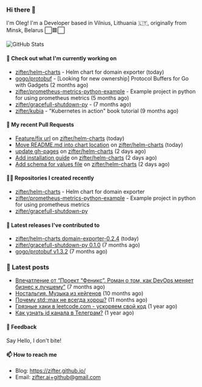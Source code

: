 ### Hi there 👋

I'm Oleg! I'm a Developer based in Vilnius, Lithuania 🇱🇹, originally from Minsk, Belarus ⬜🟥⬜

![GitHub Stats](https://github-readme-stats.vercel.app/api?username=zifter&count_private=true&theme=tokyonight&show_icons=true)

#### 👷 Check out what I'm currently working on

- [zifter/helm-charts](https://github.com/zifter/helm-charts) - Helm chart for domain exporter (today)
- [gogo/protobuf](https://github.com/gogo/protobuf) - [Looking for new ownership] Protocol Buffers for Go with Gadgets (2 months ago)
- [zifter/prometheus-metrics-python-example](https://github.com/zifter/prometheus-metrics-python-example) - Example project in python for using prometheus metrics (5 months ago)
- [zifter/gracefull-shutdown-py](https://github.com/zifter/gracefull-shutdown-py) -  (7 months ago)
- [zifter/kubia](https://github.com/zifter/kubia) - &#34;Kubernetes in action&#34; book tutorial (9 months ago)

#### 🔨 My recent Pull Requests

- [Feature/fix url](https://github.com/zifter/helm-charts/pull/13) on [zifter/helm-charts](https://github.com/zifter/helm-charts) (today)
- [Move README.md into chart location](https://github.com/zifter/helm-charts/pull/12) on [zifter/helm-charts](https://github.com/zifter/helm-charts) (today)
- [update gh-pages](https://github.com/zifter/helm-charts/pull/11) on [zifter/helm-charts](https://github.com/zifter/helm-charts) (2 days ago)
- [Add installation guide](https://github.com/zifter/helm-charts/pull/10) on [zifter/helm-charts](https://github.com/zifter/helm-charts) (2 days ago)
- [Add schema for values file](https://github.com/zifter/helm-charts/pull/9) on [zifter/helm-charts](https://github.com/zifter/helm-charts) (2 days ago)

#### 👨‍💻 Repositories I created recently
- [zifter/helm-charts](https://github.com/zifter/helm-charts) - Helm chart for domain exporter
- [zifter/prometheus-metrics-python-example](https://github.com/zifter/prometheus-metrics-python-example) - Example project in python for using prometheus metrics
- [zifter/gracefull-shutdown-py](https://github.com/zifter/gracefull-shutdown-py)

#### 🚀 Latest releases I've contributed to
- [zifter/helm-charts domain-exporter-0.2.4](https://github.com/zifter/helm-charts/releases/tag/domain-exporter-0.2.4) (today)
- [zifter/gracefull-shutdown-py 0.1.0](https://github.com/zifter/gracefull-shutdown-py/releases/tag/0.1.0) (7 months ago)
- [gogo/protobuf v1.3.2](https://github.com/gogo/protobuf/releases/tag/v1.3.2) (7 months ago)

### 📄 Latest posts
- [Впечатление от “Проект “Феникс”. Роман о том, как DevOps меняет бизнес к лучшему”](https://zifter.github.io/offtopic/2021/01/09/fenix-book-review.html) (7 months ago)
- [Ностальгия. Музыка из кейгенов](https://zifter.github.io/offtopic/2020/10/28/patch-music-nostalgia.html) (10 months ago)
- [Почему std::max не всегда хорош?](https://zifter.github.io/programming/2020/09/16/max-disassemble.html) (11 months ago)
- [Грязные хаки в leetcode.com - ускоряем свой код](https://zifter.github.io/programming/2020/09/06/leetcode-hack.html) (1 year ago)
- [Как узнать id канала в Телеграм?](https://zifter.github.io/chatbot/programming/2020/03/15/telegram_bot_api.html) (1 year ago)

#### 💬 Feedback

Say Hello, I don't bite!

#### 📫 How to reach me

- Blog: https://zifter.github.io/
- Email: zifter.ai+github@gmail.com
